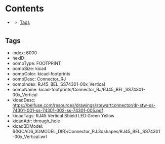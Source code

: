 



Contents
========

* [](#)
	* [Tags](#tags)

# 

## Tags

- index: 6000
- hexID: 
- oompType: FOOTPRINT
- oompSize: kicad
- oompColor: kicad-footprints
- oompDesc: Connector_RJ
- oompIndex: RJ45_BEL_SS74301-00x_Vertical
- oompName: kicad-footprints/Connector_RJ/RJ45_BEL_SS74301-00x_Vertical
- kicadDesc: https://belfuse.com/resources/drawings/stewartconnector/dr-stw-ss-74301-001-ss-74301-002-ss-74301-005.pdf
- kicadTags: RJ45 Vertical Shield LED Green Yellow
- kicadAttr: through_hole
- kicad3DModel: ${KICAD6_3DMODEL_DIR}/Connector_RJ.3dshapes/RJ45_BEL_SS74301-00x_Vertical.wrl
